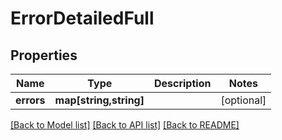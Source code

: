 # ErrorDetailedFull

## Properties
Name | Type | Description | Notes
------------ | ------------- | ------------- | -------------
**errors** | **map[string,string]** |  | [optional] 

[[Back to Model list]](../../README.md#documentation-for-models) [[Back to API list]](../../README.md#documentation-for-api-endpoints) [[Back to README]](../../README.md)

